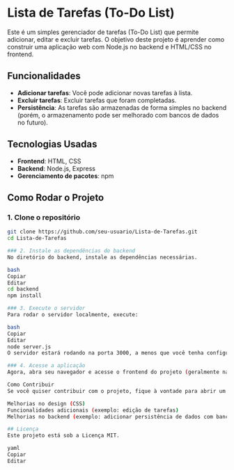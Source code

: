 # Lista de Tarefas (To-Do List)

Este é um simples gerenciador de tarefas (To-Do List) que permite adicionar, editar e excluir tarefas. O objetivo deste projeto é aprender como construir uma aplicação web com Node.js no backend e HTML/CSS no frontend.

## Funcionalidades

- **Adicionar tarefas**: Você pode adicionar novas tarefas à lista.
- **Excluir tarefas**: Excluir tarefas que foram completadas.
- **Persistência**: As tarefas são armazenadas de forma simples no backend (porém, o armazenamento pode ser melhorado com bancos de dados no futuro).

## Tecnologias Usadas

- **Frontend**: HTML, CSS
- **Backend**: Node.js, Express
- **Gerenciamento de pacotes**: npm

## Como Rodar o Projeto

### 1. Clone o repositório

```bash
git clone https://github.com/seu-usuario/Lista-de-Tarefas.git
cd Lista-de-Tarefas

### 2. Instale as dependências do backend
No diretório do backend, instale as dependências necessárias.

bash
Copiar
Editar
cd backend
npm install

### 3. Execute o servidor
Para rodar o servidor localmente, execute:

bash
Copiar
Editar
node server.js
O servidor estará rodando na porta 3000, a menos que você tenha configurado outra porta.

### 4. Acesse a aplicação
Agora, abra seu navegador e acesse o frontend do projeto (geralmente na mesma pasta onde está o index.html).

Como Contribuir
Se você quiser contribuir com o projeto, fique à vontade para abrir um Pull Request. Algumas maneiras de contribuir incluem:

Melhorias no design (CSS)
Funcionalidades adicionais (exemplo: edição de tarefas)
Melhorias no backend (exemplo: adicionar persistência de dados com banco de dados)

## Licença
Este projeto está sob a Licença MIT.

yaml
Copiar
Editar
